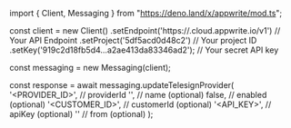 import { Client, Messaging } from "https://deno.land/x/appwrite/mod.ts";

const client = new Client()
    .setEndpoint('https://<REGION>.cloud.appwrite.io/v1') // Your API Endpoint
    .setProject('5df5acd0d48c2') // Your project ID
    .setKey('919c2d18fb5d4...a2ae413da83346ad2'); // Your secret API key

const messaging = new Messaging(client);

const response = await messaging.updateTelesignProvider(
    '<PROVIDER_ID>', // providerId
    '<NAME>', // name (optional)
    false, // enabled (optional)
    '<CUSTOMER_ID>', // customerId (optional)
    '<API_KEY>', // apiKey (optional)
    '<FROM>' // from (optional)
);
